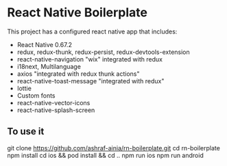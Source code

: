 # React Native Boilerplate
This project has a configured react native app that includes:
- React Native 0.67.2
- redux, redux-thunk, redux-persist, redux-devtools-extension
- react-native-navigation "wix" integrated with redux
- i18next, Multilanguage
- axios "integrated with redux thunk actions"
- react-native-toast-message "integrated with redux"
- lottie
- Custom fonts
- react-native-vector-icons
- react-native-splash-screen

## To use it
git clone https://github.com/ashraf-ainia/rn-boilerplate.git
cd rn-boilerplate
npm install
cd ios && pod install && cd ..
npm run ios
npm run android
